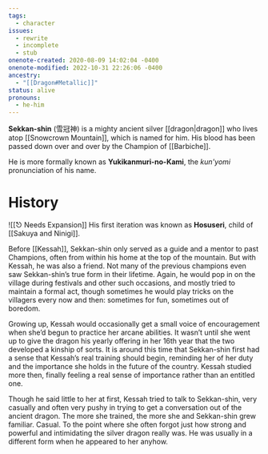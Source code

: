 ```yaml
---
tags:
  - character
issues:
  - rewrite
  - incomplete
  - stub
onenote-created: 2020-08-09 14:02:04 -0400
onenote-modified: 2022-10-31 22:26:06 -0400
ancestry:
  - "[[Dragon#Metallic]]"
status: alive
pronouns:
  - he-him
---
```

**Sekkan-shin** (雪冠神) is a mighty ancient silver [[dragon|dragon]] who lives atop [[Snowcrown Mountain]], which is named for him. His blood has been passed down over and over by the Champion of [[Barbiche]].

He is more formally known as **Yukikanmuri-no-Kami**, the *kun'yomi* pronunciation of his name.


# History
![[⎋ Needs Expansion]]
His first iteration was known as **Hosuseri**, child of [[Sakuya and Ninigi]].

Before [[Kessah]], Sekkan-shin only served as a guide and a mentor to past Champions, often from within his home at the top of the mountain. But with Kessah, he was also a friend. Not many of the previous champions even saw Sekkan-shin’s true form in their lifetime. Again, he would pop in on the village during festivals and other such occasions, and mostly tried to maintain a formal act, though sometimes he would play tricks on the villagers every now and then: sometimes for fun, sometimes out of boredom.

Growing up, Kessah would occasionally get a small voice of encouragement when she’d begun to practice her arcane abilities. It wasn’t until she went up to give the dragon his yearly offering in her 16th year that the two developed a kinship of sorts. It is around this time that Sekkan-shin first had a sense that Kessah’s real training should begin, reminding her of her duty and the importance she holds in the future of the country. Kessah studied more then, finally feeling a real sense of importance rather than an entitled one. 

Though he said little to her at first, Kessah tried to talk to Sekkan-shin, very casually and often very pushy in trying to get a conversation out of the ancient dragon. The more she trained, the more she and Sekkan-shin grew familiar. Casual. To the point where she often forgot just how strong and powerful and intimidating the silver dragon really was. He was usually in a different form when he appeared to her anyhow.


